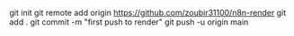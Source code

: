 git init
git remote add origin https://github.com/zoubir31100/n8n-render
git add .
git commit -m "first push to render"
git push -u origin main
